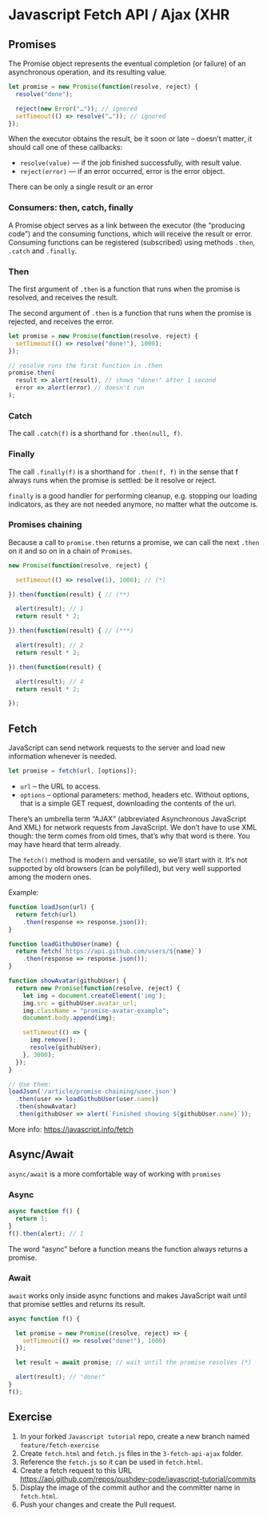 # Javascript Fetch API / Ajax (XHR

## Promises

The Promise object represents the eventual completion (or failure) of an asynchronous operation, and its resulting value.

```js
let promise = new Promise(function(resolve, reject) {
  resolve("done");

  reject(new Error("…")); // ignored
  setTimeout(() => resolve("…")); // ignored
});
```

When the executor obtains the result, be it soon or late – doesn’t matter, it should call one of these callbacks:

* `resolve(value)` — if the job finished successfully, with result value.
* `reject(error)` — if an error occurred, error is the error object.

There can be only a single result or an error

### Consumers: then, catch, finally

A Promise object serves as a link between the executor (the “producing code”) and the consuming functions, which will receive the result or error. Consuming functions can be registered (subscribed) using methods `.then`, `.catch` and `.finally`.

### Then

The first argument of `.then` is a function that runs when the promise is resolved, and receives the result.

The second argument of `.then` is a function that runs when the promise is rejected, and receives the error.

```js
let promise = new Promise(function(resolve, reject) {
  setTimeout(() => resolve("done!"), 1000);
});

// resolve runs the first function in .then
promise.then(
  result => alert(result), // shows "done!" after 1 second
  error => alert(error) // doesn't run
);
```

### Catch

The call `.catch(f)` is a shorthand for `.then(null, f)`.

### Finally

The call `.finally(f)` is a shorthand for  `.then(f, f)` in the sense that f always runs when the promise is settled: be it resolve or reject.

`finally` is a good handler for performing cleanup, e.g. stopping our loading indicators, as they are not needed anymore, no matter what the outcome is.

### Promises chaining

Because a call to `promise.then` returns a promise, we can call the next `.then` on it and so on in a chain of `Promises`.

```js
new Promise(function(resolve, reject) {

  setTimeout(() => resolve(1), 1000); // (*)

}).then(function(result) { // (**)

  alert(result); // 1
  return result * 2;

}).then(function(result) { // (***)

  alert(result); // 2
  return result * 2;

}).then(function(result) {

  alert(result); // 4
  return result * 2;

});
```

## Fetch

JavaScript can send network requests to the server and load new information whenever is needed.

```js
let promise = fetch(url, [options]);
```

* `url` – the URL to access.
* `options` – optional parameters: method, headers etc. Without options, that is a simple GET request, downloading the contents of the url.

There’s an umbrella term “AJAX” (abbreviated Asynchronous JavaScript And XML) for network requests from JavaScript. We don’t have to use XML though: the term comes from old times, that’s why that word is there. You may have heard that term already.

The `fetch()` method is modern and versatile, so we’ll start with it. It’s not supported by old browsers (can be polyfilled), but very well supported among the modern ones.

Example:

```js
function loadJson(url) {
  return fetch(url)
    .then(response => response.json());
}

function loadGithubUser(name) {
  return fetch(`https://api.github.com/users/${name}`)
    .then(response => response.json());
}

function showAvatar(githubUser) {
  return new Promise(function(resolve, reject) {
    let img = document.createElement('img');
    img.src = githubUser.avatar_url;
    img.className = "promise-avatar-example";
    document.body.append(img);

    setTimeout(() => {
      img.remove();
      resolve(githubUser);
    }, 3000);
  });
}

// Use them:
loadJson('/article/promise-chaining/user.json')
  .then(user => loadGithubUser(user.name))
  .then(showAvatar)
  .then(githubUser => alert(`Finished showing ${githubUser.name}`));
```

More info: https://javascript.info/fetch

## Async/Await

`async/await` is a more comfortable way of working with `promises`

### Async

```js
async function f() {
  return 1;
}
f().then(alert); // 1
```

The word “async” before a function means the function always returns a promise.

### Await

`await` works only inside async functions and makes JavaScript wait until that promise settles and returns its result.


```js
async function f() {

  let promise = new Promise((resolve, reject) => {
    setTimeout(() => resolve("done!"), 1000)
  });

  let result = await promise; // wait until the promise resolves (*)

  alert(result); // "done!"
}
f();
```

## Exercise

1. In your forked `Javascript tutorial` repo, create a new branch named `feature/fetch-exercise`
2. Create `fetch.html` and `fetch.js` files in the `3-fetch-api-ajax` folder.
3. Reference the `fetch.js` so it can be used in `fetch.html`.
4. Create a fetch request to this URL https://api.github.com/repos/pushdev-code/javascript-tutorial/commits
5. Display the image of the commit author and the committer name in `fetch.html`.
6. Push your changes and create the Pull request.
